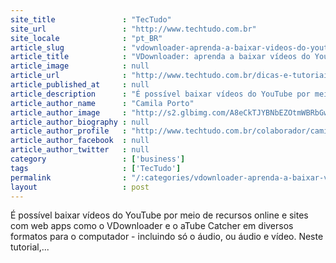 ```yaml
---
site_title               : "TecTudo"
site_url                 : "http://www.techtudo.com.br"
site_locale              : "pt_BR"
article_slug             : "vdownloader-aprenda-a-baixar-videos-do-youtube"
article_title            : "VDownloader: aprenda a baixar vídeos do YouTube"
article_image            : null
article_url              : "http://www.techtudo.com.br/dicas-e-tutoriais/noticia/2012/06/vdownloader-aprenda-baixar-videos-do-youtube.html"
article_published_at     : null
article_description      : "É possível baixar vídeos do YouTube por meio de recursos online e sites com web apps como o VDownloader e o aTube Catcher em diversos formatos para o computador - incluindo só o áudio, ou áudio e vídeo. Neste tutorial,..."
article_author_name      : "Camila Porto"
article_author_image     : "http://s2.glbimg.com/A8eCkTJYBNbEZOtmWBRbGwZRonY=/30x30/s2.glbimg.com/LKAfSMrg1T98nZnQN7-ZXDY-xME=/140x140/s.glbimg.com/po/tt2/f/original/2013/11/12/camila.jpg"
article_author_biography : null
article_author_profile   : "http://www.techtudo.com.br/colaborador/camila-porto.html"
article_author_facebook  : null
article_author_twitter   : null
category                 : ['business']
tags                     : ['TecTudo']
permalink                : "/:categories/vdownloader-aprenda-a-baixar-videos-do-youtube/"
layout                   : post
---
```


É possível baixar vídeos do YouTube por meio de recursos online e sites com web apps como o VDownloader e o aTube Catcher em diversos formatos para o computador - incluindo só o áudio, ou áudio e vídeo. Neste tutorial,...
